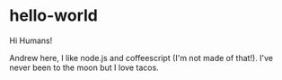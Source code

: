 # hello-world

Hi Humans!

Andrew here, I like node.js and coffeescript (I'm not made of that!).
I've never been to the moon but I love tacos.
